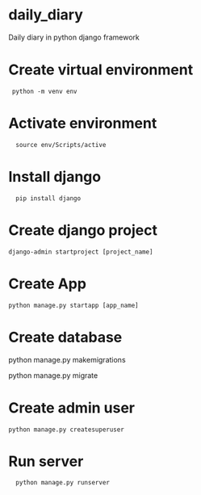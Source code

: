 # daily_diary
Daily diary in python django framework

# Create virtual environment
     python -m venv env

# Activate environment
      source env/Scripts/active

# Install django
      pip install django

# Create django project
    django-admin startproject [project_name]

# Create App
    python manage.py startapp [app_name]

# Create database
  python manage.py makemigrations

  python manage.py migrate

# Create admin user
    python manage.py createsuperuser

# Run server
      python manage.py runserver
